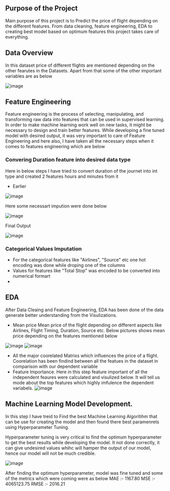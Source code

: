 ## Purpose of the Project
Main purpose of this project is to Predict the price of flight depending on the different features. From data cleaning, feature engineering, EDA to creating best model based on optimum features this project takes care of everything.
## Data Overview
In this dataset price of different flights are mentioned depending on the other fearutes in the Datasets. Apart from that some of the other important variables are as below


![image](https://user-images.githubusercontent.com/66120808/213873435-11f5f9e9-ba9f-40d7-aad1-bf419063b93f.png)

## Feature Engineering
Feature engineering is the process of selecting, manipulating, and transforming raw data into features that can be used in supervised learning. In order to make machine learning work well on new tasks, it might be necessary to design and train better features. While developing a fine tuned model with desired output, it was very important to care of Feature Engineering and here also, I have taken all the necessary steps when it comes to features engineering which are below

### Convering Duration feature into desired data type
Here in below steps I have tried to convert duration of the journet into int type and created 2 features hours and minutes from it

- Earlier

![image](https://user-images.githubusercontent.com/66120808/213873892-6d230b2e-adcc-4b44-a42c-7b8bfbddd4e6.png)

Here some necessart impution were done below

![image](https://user-images.githubusercontent.com/66120808/213873924-d8f79656-5e41-4d8a-b46e-e8c52d2b40b2.png)

Final Output

![image](https://user-images.githubusercontent.com/66120808/213873936-ba429d29-7259-44ff-8a50-793e80e997f4.png)

### Categorical Values Imputation
- For the categorical features like "Airlines", "Source" etc one hot encoding was done while droping one of the columns
- Values for features like "Total Stop" was encoded to be converted into numerical formart
- 
## EDA
After Data Cleaing and Feature Engineering, EDA has been done of the data generate better understanding from the Visulizations.

- Mean price
  Mean price of the flight depending on different aspects like Airlines, Flight Timing, Duration, Source etc. Below pictures shows mean price depending on the features   mentioned below

![image](https://user-images.githubusercontent.com/66120808/213874295-400f4280-683c-492a-8779-e9786f923a30.png)
![image](https://user-images.githubusercontent.com/66120808/213874307-d6818677-8901-4d22-8e05-9dce451c5ff1.png)

- All the major coorelated Matrixs which influences the price of a flight.
  Coorelation has been findind between all the featues in the dataset in comparison with our dependent variable
- Feature Importance.
  Here in this step feature important of all the independent feaures were calculated and visulized below. It will tell us mode about the top features which highly imfulence the dependent variabels.
  ![image](https://user-images.githubusercontent.com/66120808/213874678-785a6f9f-42be-4a17-b4fc-3bec0d66b941.png)

## Machine Learning Model Development.
In this step I have treid to Find the best Machine Learning Algoritihm that can be use for creating the model and then found there best paramenrets using Hyperparameter Tuning.

Hyperparameter tuning is very critical to find the optimum hyperparameter to get the best results while developing the model. It not done correctly, it can give undesired values whihc will hamper the output of our model, hence our model will not be much credible.

![image](https://user-images.githubusercontent.com/66120808/213874892-c93e81ec-e8ac-4a91-a06c-ccd6b979f837.png)

After finding the optimum hyperparameter, model was fine tuned and some of the metrics which were coming were as below
MAE  :- 1167.80
MSE  :- 4065123.75
RMSE :- 2016.21

